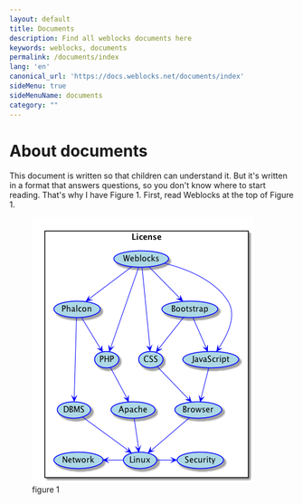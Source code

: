 ```yaml
---
layout: default
title: Documents
description: Find all weblocks documents here
keywords: weblocks, documents
permalink: /documents/index
lang: 'en'
canonical_url: 'https://docs.weblocks.net/documents/index'
sideMenu: true
sideMenuName: documents
category: ""
---
```

<div class="container-fluid">
  <div class="row">
    <div class="col">
      <h1>About documents</h1>
    </div>
  </div>
  <div class="row">
    <div class="col-12 col-md-6">
      <p>
        This document is written so that children can understand it.
        But it's written in a format that answers questions,
        so you don't know where to start reading.
        That's why I have Figure 1.
        First, read Weblocks at the top of Figure 1.
      </p>
    </div>
    <div class="col-12 col-md-6">
      <figure class="figure">
        <img src="/assets/images/documents/weblocks_dependency.png" class="figure-img img-fluid rounded m-0" alt="Weblocks Dependency">
        <figcaption class="figure-caption text-right">figure 1</figcaption>
      </figure>
    </div>
  </div>
</div>
